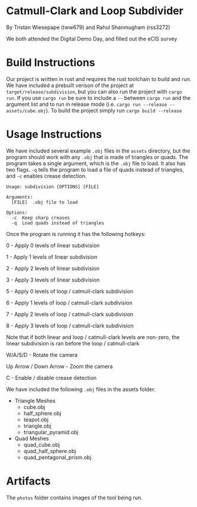 # Catmull-Clark and Loop Subdivider
By Tristan Wiesepape (tww679) and Rahul Shanmugham (rss3272)

We both attended the Digital Demo Day, and filled out the eCIS survey

# Build Instructions
Our project is written in rust and requires the rust toolchain to build and run. We have included a prebuilt verison of the project at `target/release/subdivision`, but you can also run the project with `cargo run`. If you use `cargo run` be sure to include a `--` between `cargo run` and the argument list and to run in release mode (i.e. `cargo run --release -- assets/cube.obj`). To build the project simply run `cargo build --release`

# Usage Instructions
We have included several example `.obj` files in the `assets` directory, but the program should work with any `.obj` that is made of triangles or quads. The program takes a single argument, which is the `.obj` file to load. It also has two flags. `-q` tells the program to load a file of quads instead of triangles, and `-c` enables crease detection.

```
Usage: subdivision [OPTIONS] [FILE]

Arguments:
  [FILE]  .obj file to load

Options:
  -c  Keep sharp creases
  -q  Load quads instead of triangles
```

Once the program is running it has the following hotkeys:

0 - Apply 0 levels of linear subdivision

1 - Apply 1 levels of linear subdivision

2 - Apply 2 levels of linear subdivision

3 - Apply 3 levels of linear subdivision


5 - Apply 0 levels of loop / catmull-clark subdivision

6 - Apply 1 levels of loop / catmull-clark subdivision

7 - Apply 2 levels of loop / catmull-clark subdivision

8 - Apply 3 levels of loop / catmull-clark subdivision


Note that if both linear and loop / catmull-clark levels are non-zero, the linear subdivision is ran before the loop / catmull-clark


W/A/S/D - Rotate the camera

Up Arrow / Down Arrow - Zoom the camera

C - Enable / disable crease detection


We have included the following `.obj` files in the assets folder:

- Triangle Meshes
    - cube.obj
    - half_sphere.obj
    - teapot.obj
    - triangle.obj
    - triangular_pyramid.obj
- Quad Meshes
    - quad_cube.obj 
    - quad_half_sphere.obj
    - quad_pentagonal_prism.obj 

# Artifacts
The `photos` folder contains images of the tool being run.
